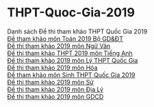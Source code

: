# THPT-Quoc-Gia-2019
Danh sách Đề thi tham khảo THPT Quốc Gia 2019 </br>
<a href="https://blogtoanhoc.com/de-thi-thu/de-thi-tham-khao-thpt-quoc-gia-2019-mon-toan-cua-bo-gddt.html">Đề tham khảo môn Toán 2019 Bộ GD&ĐT</a></br>
<a href="https://dethi.exam24h.com/de-thi-tham-khao-thpt-quoc-gia-2019-mon-van-cua-bo-gddt.html">Đề thi tham khảo 2019 môn Ngữ Văn</a></br>
<a href="https://tienganhthpt.com/de-thi-thu/de-thi-tham-khao-thpt-quoc-gia-2019-mon-anh-cua-bo-gddt.html">Đề thi tham khảo THPT 2019 môn Tiếng Anh</a></br>
<a href="https://blogvatly.com/de-thi-thu/de-thi-tham-khao-thpt-quoc-gia-2019-mon-ly-cua-bo-gddt.html">Đề thi tham khảo 2019 môn Lý THPT Quốc Gia</a></br>
<a href="https://bloghoahoc.com/de-thi-thu/de-thi-tham-khao-thpt-quoc-gia-2019-mon-hoa-cua-bo-gddt.html">Đề thi tham khảo 2019 môn Hóa</a></br>
<a href="https://sinhhoc24h.com/de-thi-thu/de-thi-tham-khao-thpt-quoc-gia-2019-mon-sinh-cua-bo-gddt.html">Đề tham khảo môn Sinh THPT Quốc Gia 2019</a></br>
<a href="https://dethi.exam24h.com/de-thi-tham-khao-thpt-quoc-gia-2019-mon-su-cua-bo-gddt.html">Đề thi tham khảo 2019 môn Sử</a></br>
<a href="">Đề thi tham khảo 2019 môn Địa Lý</a></br>
<a href="">Đề thi tham khảo 2019 môn GDCD</a></br>
